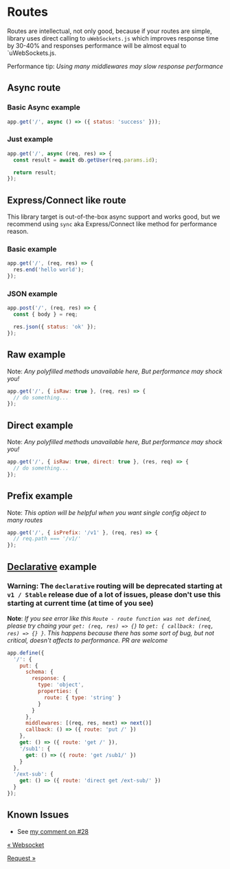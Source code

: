 # Routes

Routes are intellectual, not only good, because if your routes are simple, library uses direct calling to `uWebSockets.js` which improves response time by 30-40% and responses performance will be almost equal to `uWebSockets.js.

Performance tip: _Using many middlewares may slow response performance_

## Async route

### Basic Async example

```js
app.get('/', async () => ({ status: 'success' }));
```

### Just example

```js
app.get('/', async (req, res) => {
  const result = await db.getUser(req.params.id);

  return result;
});
```

## Express/Connect like route

This library target is out-of-the-box async support and works good, but we recommend using `sync` aka Express/Connect like method for performance reason.

### Basic example

```js
app.get('/', (req, res) => {
  res.end('hello world');
});
```

### JSON example

```js
app.post('/', (req, res) => {
  const { body } = req;

  res.json({ status: 'ok' });
});
```

## Raw example

Note: _Any polyfilled methods unavailable here, But performance may shock you!_

```js
app.get('/', { isRaw: true }, (req, res) => {
  // do something...
});
```

## Direct example

Note: _Any polyfilled methods unavailable here, But performance may shock you!_

```js
app.get('/', { isRaw: true, direct: true }, (res, req) => {
  // do something...
});
```

## Prefix example

Note: _This option will be helpful when you want single config object to many routes_

```js
app.get('/', { isPrefix: '/v1' }, (req, res) => {
  // req.path === '/v1/'
});
```

## [Declarative](../examples/declarative-routing.js) example

### **Warning**: The `declarative` routing will be deprecated starting at `v1 / Stable` release due of a lot of issues, please don't use this starting at current time (at time of you see)

**Note**: _If you see error like this `Route - route function was not defined`, please try chaing your `get: (req, res) => {}` to `get: { callback: (req, res) => {} }`. This happens because there has some sort of bug, but not critical, doesn't affects to performance. PR are welcome_

```js
app.define({
  '/': {
    put: {
      schema: {
        response: {
          type: 'object',
          properties: {
            route: { type: 'string' }
          }
        }
      },
      middlewares: [(req, res, next) => next()]
      callback: () => ({ route: 'put /' })
    },
    get: () => ({ route: 'get /' }),
    '/sub1': {
      get: () => ({ route: 'get /sub1/' })
    }
  },
  '/ext-sub': {
    get: () => ({ route: 'direct get /ext-sub/' })
  }
});
```

## Known Issues

- See [my comment on #28](https://github.com/dalisoft/nanoexpress/issues/28#issuecomment-520485552)

[&laquo; Websocket](./websocket.md)

[Request &raquo;](./request.md)
